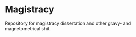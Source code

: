 Magistracy
==========

Repository for magistracy dissertation and other gravy- and magnetometrical shit.
